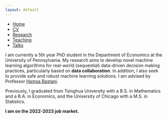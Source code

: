 ```yaml
---
layout: default
---
```


<ul class='menu'>
<li><a href="./">Home</a></li>
<li><a href="./CV.pdf">CV</a></li>
<li><a href="./research.html">Research</a></li>
<li><a href="./teaching.html">Teaching</a></li>
<li><a href="./talks.html">Talks</a></li>
</ul>

<p>I am currently a 5th year PhD student in the Department of Economics at the University of Pennsylvania. My research aims to develop novel machine learning algorithms for real-world (sequential) data-driven decision making practices, particularly based on <b>data collaboration</b>. In addition, I also seek to provide safe and robust machine learning solutions. I am advised by Professor <a href="https://hamsabastani.github.io"> Hamsa Bastani</a>. </p>

<p>Previously, I graduated from Tsinghua University with a B.S. in Mathematics and a B.A. in Economics, and the University of Chicago with a M.S. in Statistics. </p>

<p><b>I am on the 2022-2023 job market.</b></p>
